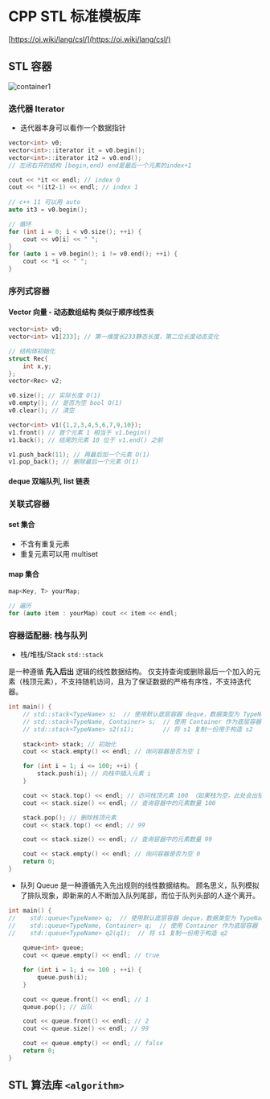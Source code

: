 # CPP STL 标准模板库

[https://oi.wiki/lang/csl/](https://oi.wiki/lang/csl/)

## STL 容器

<img src="//static.cdn.menci.xyz/oi-wiki/lang/csl/images/container1.png?h=2a-3bg" alt="container1"/>

### 迭代器 Iterator
* 迭代器本身可以看作一个数据指针
```c++
vector<int> v0;
vector<int>::iterator it = v0.begin();
vector<int>::iterator it2 = v0.end();
// 左闭右开的结构 [begin,end) end是最后一个元素的index+1

cout << *it << endl; // index 0
cout << *(it2-1) << endl; // index 1
    
// c++ 11 可以用 auto
auto it3 = v0.begin();

// 循环
for (int i = 0; i < v0.size(); ++i) {
    cout << v0[i] << " ";
}
for (auto i = v0.begin(); i != v0.end(); ++i) {
    cout << *i << " ";
}
```
### 序列式容器

#### Vector 向量 - 动态数组结构 类似于顺序线性表
```c++
vector<int> v0;
vector<int> v1[233]; // 第一维度长233静态长度，第二位长度动态变化

// 结构体初始化
struct Rec{
    int x,y;
};
vector<Rec> v2;
```

```c++
v0.size(); // 实际长度 O(1)
v0.empty(); // 是否为空 bool O(1)
v0.clear(); // 清空

vector<int> v1({1,2,3,4,5,6,7,9,10});
v1.front() // 首个元素 1 相当于 v1.begin()
v1.back(); // 结尾的元素 10 位于 v1.end() 之前 

v1.push_back(11); // 再最后加一个元素 O(1)
v1.pop_back(); // 删除最后一个元素 O(1)
```
#### deque 双端队列, list 链表
### 关联式容器
#### set 集合 
* 不含有重复元素
* 重复元素可以用 multiset
#### map 集合
```c++
map<Key, T> yourMap;

// 遍历
for (auto item : yourMap) cout << item << endl;
```

### 容器适配器: **栈与队列**
* 栈/堆栈/Stack `std::stack` 

是一种遵循 **先入后出** 逻辑的线性数据结构。
仅支持查询或删除最后一个加入的元素（栈顶元素），不支持随机访问，且为了保证数据的严格有序性，不支持迭代器。

```c++
int main() {
    // std::stack<TypeName> s;  // 使用默认底层容器 deque，数据类型为 TypeName
    // std::stack<TypeName, Container> s;  // 使用 Container 作为底层容器
    // std::stack<TypeName> s2(s1);        // 将 s1 复制一份用于构造 s2
    
    stack<int> stack; // 初始化
    cout << stack.empty() << endl; // 询问容器是否为空 1

    for (int i = 1; i <= 100; ++i) {
        stack.push(i); // 向栈中插入元素 i
    }

    cout << stack.top() << endl; // 访问栈顶元素 100 （如果栈为空，此处会出错）
    cout << stack.size() << endl; // 查询容器中的元素数量 100

    stack.pop(); // 删除栈顶元素
    cout << stack.top() << endl; // 99

    cout << stack.size() << endl; // 查询容器中的元素数量 99

    cout << stack.empty() << endl; // 询问容器是否为空 0
    return 0;
}
```
* 队列 Queue 是一种遵循先入先出规则的线性数据结构。
顾名思义，队列模拟了排队现象，即新来的人不断加入队列尾部，而位于队列头部的人逐个离开。
```c++
int main() {
//    std::queue<TypeName> q;  // 使用默认底层容器 deque，数据类型为 TypeName
//    std::queue<TypeName, Container> q;  // 使用 Container 作为底层容器
//    std::queue<TypeName> q2(q1);  // 将 s1 复制一份用于构造 q2   
    
    queue<int> queue;
    cout << queue.empty() << endl; // true

    for (int i = 1; i <= 100 ; ++i) {
        queue.push(i);
    }

    cout << queue.front() << endl; // 1
    queue.pop(); // 出队

    cout << queue.front() << endl; // 2
    cout << queue.size() << endl; // 99

    cout << queue.empty() << endl; // false
    return 0;
}
```
## STL 算法库 `<algorithm>`